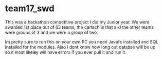 # team17_swd
This was a hackathon competitive project I did my Junior year. We were awarded 1st place out of 63 teams, the cartach is that alkl the other teams were groups of 3 and we were a group of two.

Im pretty sure to run this on your own PC you need Javafx installed and SQL installed for the modules. Also I dont know how long out databse will be up so it most likeley will have errors if you ever pull it and run it.
